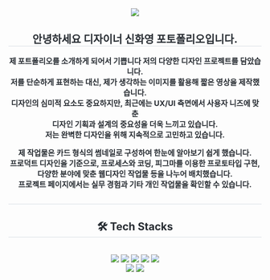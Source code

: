 <div align= "center">
    <div align= "center">
    <img src="https://capsule-render.vercel.app/api?type=waving&color=gradient&height=180&text=Hello🤍%20I'm%20SinHwaYoung😊&animation=&fontColor=000000&fontSize=40" />
    </div>
    <div align= "center"> 
    <h2 style="border-bottom: 1px solid #d8dee4; color: #282d33;"> 안녕하세요 디자이너 신화영 포토폴리오입니다. </h2>  
    <div style="font-weight: 700; font-size: 15px; text-align: center; color: #282d33;"> 제 포트폴리오를 소개하게 되어서 기쁩니다 저의 다양한 디자인 프로젝트를 담았습니다. </div>
      <div style="font-weight: 700; font-size: 15px; text-align: center; color: #282d33;">저를 단순하게 표현하는 대신, 제가 생각하는 이미지를 활용해 짧은 영상을 제작했습니다.<BR>디자인의 심미적 요소도 중요하지만, 최근에는 UX/UI 측면에서 사용자 니즈에 맞춘<BR>디자인 기획과 설계의 중요성을 더욱 느끼고 있습니다.<BR>저는 완벽한 디자인을 위해 지속적으로 고민하고 있습니다.

제 작업물은 카드 형식의 썸네일로 구성하여 한눈에 알아보기 쉽게 했습니다.<BR>프로덕트 디자인을 기준으로, 프로세스와 코딩, 피그마를 이용한 프로토타입 구현,<BR>다양한 분야에 맞춘 웹디자인 작업물 등을 나누어 배치했습니다.<BR>프로젝트 페이지에서는 실무 경험과 기타 개인 작업물을 확인할 수 있습니다.

 </div>
      <h2 style="border-bottom: 1px solid #d8dee4; color: #282d33;">

 </div> 
    </div>
    <div align= "center">
    <h2 style="border-bottom: 1px solid #d8dee4; color: #282d33;"> 🛠️ Tech Stacks </h2> <br> 
  <div style="margin: 0 auto; text-align: center;" align= "center"> <img src="https://img.shields.io/badge/CSS3-1572B6?style=for-the-badge&logo=CSS3&logoColor=white">
          <img src="https://img.shields.io/badge/Javascript-F7DF1E?style=for-the-badge&logo=Javascript&logoColor=white">
          <img src="https://img.shields.io/badge/HTML5-E34F26?style=for-the-badge&logo=HTML5&logoColor=white">
          <img src="https://img.shields.io/badge/Git-F05032?style=for-the-badge&logo=Git&logoColor=white">
          <img src="https://img.shields.io/badge/jQuery-0769AD?style=for-the-badge&logo=jQuery&logoColor=white">
          <br/><img src="https://img.shields.io/badge/Notion-000000?style=for-the-badge&logo=Notion&logoColor=white">
          <img src="https://img.shields.io/badge/Vercel-000000?style=for-the-badge&logo=Vercel&logoColor=white">
          </div>
    </div>
    </div>
